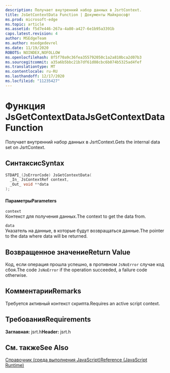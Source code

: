 ```yaml
---
description: Получает внутренний набор данных в JsrtContext.
title: JsGetContextData Function | Документы Майкрософт
ms.prod: microsoft-edge
ms.topic: article
ms.assetid: f5d7e446-267a-4a80-a427-6e1b95a3391b
caps.latest.revision: 4
author: MSEdgeTeam
ms.author: msedgedevrel
ms.date: 11/19/2020
ROBOTS: NOINDEX,NOFOLLOW
ms.openlocfilehash: 8f5f70a9c36fea355792050c1a2a810bca2d07b3
ms.sourcegitcommit: a35a6b5bbc21b7df61d08cbc6b074b5325ad4fef
ms.translationtype: MT
ms.contentlocale: ru-RU
ms.lasthandoff: 12/17/2020
ms.locfileid: "11235427"
---
```

# <span data-ttu-id="a4b89-103">Функция JsGetContextData</span><span class="sxs-lookup"><span data-stu-id="a4b89-103">JsGetContextData Function</span></span>

<span data-ttu-id="a4b89-104">Получает внутренний набор данных в JsrtContext.</span><span class="sxs-lookup"><span data-stu-id="a4b89-104">Gets the internal data set on JsrtContext.</span></span>  
  
## <span data-ttu-id="a4b89-105">Синтаксис</span><span class="sxs-lookup"><span data-stu-id="a4b89-105">Syntax</span></span>  
  
```cpp  
STDAPI_(JsErrorCode) JsGetContextData(  
  _In_ JsContextRef context,  
  _Out_ void **data  
);  
```  
  
#### <span data-ttu-id="a4b89-106">Параметры</span><span class="sxs-lookup"><span data-stu-id="a4b89-106">Parameters</span></span>  
 `context`  
 <span data-ttu-id="a4b89-107">Контекст для получения данных.</span><span class="sxs-lookup"><span data-stu-id="a4b89-107">The context to get the data from.</span></span>  
  
 `data`  
 <span data-ttu-id="a4b89-108">Указатель на данные, в которые будут возвращаться данные.</span><span class="sxs-lookup"><span data-stu-id="a4b89-108">The pointer to the data where data will be returned.</span></span>  
  
## <span data-ttu-id="a4b89-109">Возвращенное значение</span><span class="sxs-lookup"><span data-stu-id="a4b89-109">Return Value</span></span>  
 <span data-ttu-id="a4b89-110">Код, если операция прошла успешно, в противном `JsNoError` случае код сбоя.</span><span class="sxs-lookup"><span data-stu-id="a4b89-110">The code `JsNoError` if the operation succeeded, a failure code otherwise.</span></span>  
  
## <span data-ttu-id="a4b89-111">Комментарии</span><span class="sxs-lookup"><span data-stu-id="a4b89-111">Remarks</span></span>  
 <span data-ttu-id="a4b89-112">Требуется активный контекст скрипта.</span><span class="sxs-lookup"><span data-stu-id="a4b89-112">Requires an active script context.</span></span>  
  
## <span data-ttu-id="a4b89-113">Требования</span><span class="sxs-lookup"><span data-stu-id="a4b89-113">Requirements</span></span>  
 <span data-ttu-id="a4b89-114">**Заглавная:** jsrt.h</span><span class="sxs-lookup"><span data-stu-id="a4b89-114">**Header:** jsrt.h</span></span>  
  
## <span data-ttu-id="a4b89-115">См. также</span><span class="sxs-lookup"><span data-stu-id="a4b89-115">See Also</span></span>  
 [<span data-ttu-id="a4b89-116">Справочник (среда выполнения JavaScript)</span><span class="sxs-lookup"><span data-stu-id="a4b89-116">Reference (JavaScript Runtime)</span></span>](../chakra-hosting/reference-javascript-runtime.md)
